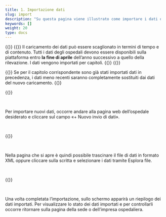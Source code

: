 ```yaml
---
title: 1. Importazione dati
slug: import
description: "Su questa pagina viene illustrato come importare i dati dalla pagina web dell’ospedale sulla piattaforma SpiGes."
keywords: []
weight: 20
type: docs
---
```



{{<alert color="info">}}
{{<markdown>}}
Il caricamento dei dati può essere scaglionato in termini di tempo e di contenuto. Tutti i dati degli ospedali devono essere disponibili sulla piattaforma entro **la fine di aprile** dell’anno successivo a quello della rilevazione. I dati vengono importati per capitoli.
{{</markdown>}}
{{</alert>}}

{{<alert color="warning">}}
Se per il capitolo corrispondente sono già stati importati dati in precedenza, i dati meno recenti saranno completamente sostituiti dai dati del nuovo caricamento.
{{</alert>}}

{{<insertImage image="import_donnees.png" class="edge max-w-90">}}

&nbsp;

Per importare nuovi dati, occorre andare alla pagina web dell’ospedale desiderato e cliccare sul campo «+ Nuovo invio di dati».

&nbsp;

{{<insertImage image="import_xml.png" class="edge max-w-90">}}

&nbsp;

Nella pagina che si apre è quindi possibile trascinare il file di dati in formato XML oppure cliccare sulla scritta e selezionare i dati tramite Esplora file.

&nbsp;

{{<insertImage image="fin_import.png" class="edge max-w-90">}}

&nbsp;

Una volta completata l’importazione, sullo schermo apparirà un riepilogo dei dati importati.
Per visualizzare lo stato dei dati importati e per controllarli occorre ritornare sulla pagina della sede o dell’impresa ospedaliera.

